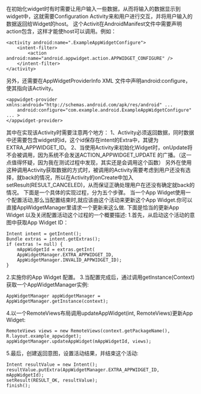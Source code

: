 在初始化widget时有时需要让用户输入一些数据，从而将输入的数据显示到widget中，这就需要Configuration Activity来和用户进行交互，并将用户输入的数据返回给Widget的host。
这个Activit在AndroidManifest文件中需要声明action包含，这样才能使host可以调用。例如：
```  
<activity android:name=".ExampleAppWidgetConfigure">
	<intent-filter>
		<action android:name="android.appwidget.action.APPWIDGET_CONFIGURE" />
	</intent-filter>
</activity>
```
另外，还需要在AppWidgetProviderInfo XML 文件中声明android:configure，使其指向该Activity。
```  
<appwidget-provider xmlns:android="http://schemas.android.com/apk/res/android" ...
	android:configure="com.example.android.ExampleAppWidgetConfigure" ... >
</appwidget-provider>
```
其中在实现该Activity时需要注意两个地方：
1、Activity必须返回数据，同时数据中还需要包含widget的id，这个id保存在intent的Extra中，其键为EXTRA_APPWIDGET_ID。
2、当使用Activity来初始化Widget时，onUpdate将不会被调用，因为系统不会发送ACTION_APPWIDGET_UPDATE 的广播。（这一点值得怀疑，因为我在测试过程中发现，其实还是会调用这个函数）
另外在使用这种调用Activity获取数据的方式时，被调用的Activity需要考虑到用户还没有选择，就back的情况，所以在Activity的onCreate中加入setResult(RESULT_CANCELED)，从而保证正确处理用户在还没有确定就back的情况。
下面是一个具体的实现过程，分为五个步骤。
当一个App Widget使用一个配置活动,那么当配置结束时,就应该由这个活动来更新这个App Widget.你可以直接AppWidgetManager里请求一个更新来这么做.
下面是恰当的更新App Widget 以及关闭配置活动这个过程的一个概要描述:
1.首先，从启动这个活动的意图中获取App Widget ID： 
```  
Intent intent = getIntent();
Bundle extras = intent.getExtras();
if (extras != null) {
	mAppWidgetId = extras.getInt(
	AppWidgetManager.EXTRA_APPWIDGET_ID,
	AppWidgetManager.INVALID_APPWIDGET_ID);
}
```
2.实施你的App Widget 配置。
3.当配置完成后，通过调用getInstance(Context)获取一个AppWidgetManager实例: 
```  
AppWidgetManager appWidgetManager = AppWidgetManager.getInstance(context);
```
4.以一个RemoteViews布局调用updateAppWidget(int, RemoteViews)更新App Widget: 
```  
RemoteViews views = new RemoteViews(context.getPackageName(), R.layout.example_appwidget);
appWidgetManager.updateAppWidget(mAppWidgetId, views);
```
5.最后，创建返回意图，设置活动结果，并结束这个活动:
```  
Intent resultValue = new Intent();
resultValue.putExtra(AppWidgetManager.EXTRA_APPWIDGET_ID, mAppWidgetId);
setResult(RESULT_OK, resultValue);
finish();
```